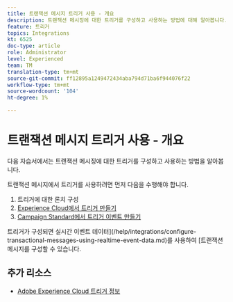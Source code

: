 ```yaml
---
title: 트랜잭션 메시지 트리거 사용 - 개요
description: 트랜잭션 메시징에 대한 트리거를 구성하고 사용하는 방법에 대해 알아봅니다.
feature: 트리거
topics: Integrations
kt: 6525
doc-type: article
role: Administrator
level: Experienced
team: TM
translation-type: tm+mt
source-git-commit: ff12895a1249472434aba794d71ba6f944076f22
workflow-type: tm+mt
source-wordcount: '104'
ht-degree: 1%

---
```



# 트랜잭션 메시지 트리거 사용 - 개요

다음 자습서에서는 트랜잭션 메시징에 대한 트리거를 구성하고 사용하는 방법을 알아봅니다.

트랜잭션 메시지에서 트리거를 사용하려면 먼저 다음을 수행해야 합니다.

1. 트리거에 대한 론치 구성
2. [Experience Cloud에서 트리거 만들기](/help/integrations/create-a-trigger-in-experience-cloud.md)
3. [Campaign Standard에서 트리거 이벤트 만들기](/help/integrations/create-a-trigger-event.md)

트리거가 구성되면 실시간 이벤트 데이터](/help/integrations/configure-transactional-messages-using-realtime-event-data.md)를 사용하여 [트랜잭션 메시지를 구성할 수 있습니다.

## 추가 리소스

* [Adobe Experience Cloud 트리거 정보](https://experienceleague.adobe.com/docs/campaign-standard/using/integrating-with-adobe-cloud/working-with-campaign-and-triggers/about-adobe-experience-cloud-triggers.html?lang=en#integrating-with-adobe-cloud)
